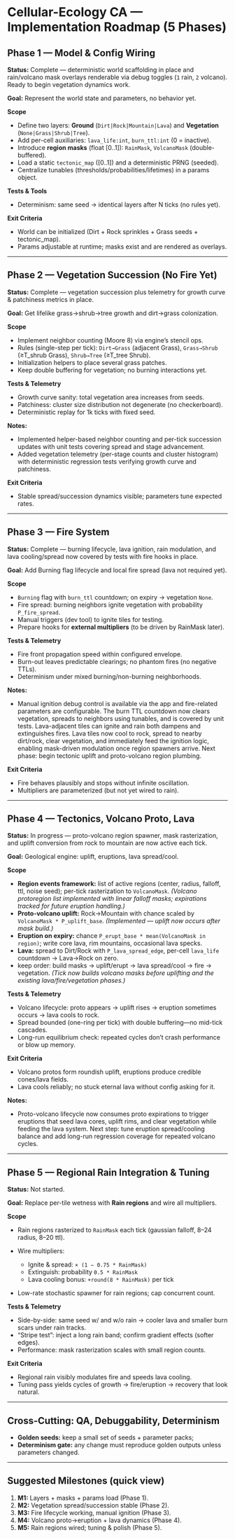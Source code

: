 # Cellular-Ecology CA — Implementation Roadmap (5 Phases)

## Phase 1 — Model & Config Wiring

**Status:** Complete — deterministic world scaffolding in place and rain/volcano mask overlays renderable via debug toggles (`1` rain, `2` volcano). Ready to begin vegetation dynamics work.

**Goal:** Represent the world state and parameters, no behavior yet.

**Scope**

* Define two layers: **Ground** (`Dirt|Rock|Mountain|Lava`) and **Vegetation** (`None|Grass|Shrub|Tree`).
* Add per-cell auxiliaries: `lava_life:int`, `burn_ttl:int` (0 = inactive).
* Introduce **region masks** (float [0..1]): `RainMask`, `VolcanoMask` (double-buffered).
* Load a static `tectonic_map` ([0..1]) and a deterministic PRNG (seeded).
* Centralize tunables (thresholds/probabilities/lifetimes) in a params object.

**Tests & Tools**

* Determinism: same seed → identical layers after N ticks (no rules yet).

**Exit Criteria**

* World can be initialized (Dirt + Rock sprinkles + Grass seeds + tectonic_map).
* Params adjustable at runtime; masks exist and are rendered as overlays.

---

## Phase 2 — Vegetation Succession (No Fire Yet)

**Status:** Complete — vegetation succession plus telemetry for growth curve & patchiness metrics in place.

**Goal:** Get lifelike grass→shrub→tree growth and dirt→grass colonization.

**Scope**

* Implement neighbor counting (Moore 8) via engine’s stencil ops.
* Rules (single-step per tick):
  `Dirt→Grass` (adjacent Grass), `Grass→Shrub` (≥T_shrub Grass), `Shrub→Tree` (≥T_tree Shrub).
* Initialization helpers to place several grass patches.
* Keep double buffering for vegetation; no burning interactions yet.

**Tests & Telemetry**

* Growth curve sanity: total vegetation area increases from seeds.
* Patchiness: cluster size distribution not degenerate (no checkerboard).
* Deterministic replay for 1k ticks with fixed seed.

**Notes:**

* Implemented helper-based neighbor counting and per-tick succession updates with unit tests covering spread and stage advancement.
* Added vegetation telemetry (per-stage counts and cluster histogram) with deterministic regression tests verifying growth curve and patchiness.

**Exit Criteria**

* Stable spread/succession dynamics visible; parameters tune expected rates.

---

## Phase 3 — Fire System

**Status:** Complete — burning lifecycle, lava ignition, rain modulation, and lava cooling/spread now covered by tests with fire hooks in place.

**Goal:** Add Burning flag lifecycle and local fire spread (lava not required yet).

**Scope**

* `Burning` flag with `burn_ttl` countdown; on expiry → vegetation `None`.
* Fire spread: burning neighbors ignite vegetation with probability `P_fire_spread`.
* Manual triggers (dev tool) to ignite tiles for testing.
* Prepare hooks for **external multipliers** (to be driven by RainMask later).

**Tests & Telemetry**

* Fire front propagation speed within configured envelope.
* Burn-out leaves predictable clearings; no phantom fires (no negative TTLs).
* Determinism under mixed burning/non-burning neighborhoods.

**Notes:**

* Manual ignition debug control is available via the app and fire-related parameters are configurable. The burn TTL countdown now clears vegetation, spreads to neighbors using tunables, and is covered by unit tests. Lava-adjacent tiles can ignite and rain both dampens and extinguishes fires. Lava tiles now cool to rock, spread to nearby dirt/rock, clear vegetation, and immediately feed the ignition logic, enabling mask-driven modulation once region spawners arrive. Next phase: begin tectonic uplift and proto-volcano region plumbing.

**Exit Criteria**

* Fire behaves plausibly and stops without infinite oscillation.
* Multipliers are parameterized (but not yet wired to rain).

---

## Phase 4 — Tectonics, Volcano Proto, Lava

**Status:** In progress — proto-volcano region spawner, mask rasterization, and uplift conversion from rock to mountain are now active each tick.

**Goal:** Geological engine: uplift, eruptions, lava spread/cool.

**Scope**

* **Region events framework:** list of active regions (center, radius, falloff, ttl, noise seed); per-tick rasterization to `VolcanoMask`. *(Volcano protoregion list implemented with linear falloff masks; expirations tracked for future eruption handling.)*
* **Proto-volcano uplift:** Rock→Mountain with chance scaled by `VolcanoMask * P_uplift_base`. *(Implemented — uplift now occurs after mask build.)*
* **Eruption on expiry:** chance `P_erupt_base * mean(VolcanoMask in region)`; write core lava, rim mountains, occasional lava specks.
* **Lava:** spread to Dirt/Rock with `P_lava_spread_edge`, per-cell `lava_life` countdown → Lava→Rock on zero.
* keep order: build masks → uplift/erupt → lava spread/cool → fire → vegetation. *(Tick now builds volcano masks before uplifting and the existing lava/fire/vegetation phases.)*

**Tests & Telemetry**

* Volcano lifecycle: proto appears → uplift rises → eruption sometimes occurs → lava cools to rock.
* Spread bounded (one-ring per tick) with double buffering—no mid-tick cascades.
* Long-run equilibrium check: repeated cycles don’t crash performance or blow up memory.

**Exit Criteria**

* Volcano protos form roundish uplift, eruptions produce credible cones/lava fields.
* Lava cools reliably; no stuck eternal lava without config asking for it.

**Notes:**

* Proto-volcano lifecycle now consumes proto expirations to trigger eruptions that seed lava cores, uplift rims, and clear vegetation while feeding the lava system. Next step: tune eruption spread/cooling balance and add long-run regression coverage for repeated volcano cycles.

---

## Phase 5 — Regional Rain Integration & Tuning

**Status:** Not started.

**Goal:** Replace per-tile wetness with **Rain regions** and wire all multipliers.

**Scope**

* Rain regions rasterized to `RainMask` each tick (gaussian falloff, 8–24 radius, 8–20 ttl).
* Wire multipliers:

  * Ignite & spread: `× (1 − 0.75 * RainMask)`
  * Extinguish: probability `0.5 * RainMask`
  * Lava cooling bonus: `+round(8 * RainMask)` per tick
* Low-rate stochastic spawner for rain regions; cap concurrent count.

**Tests & Telemetry**

* Side-by-side: same seed w/ and w/o rain → cooler lava and smaller burn scars under rain tracks.
* “Stripe test”: inject a long rain band; confirm gradient effects (softer edges).
* Performance: mask rasterization scales with small region counts.

**Exit Criteria**

* Regional rain visibly modulates fire and speeds lava cooling.
* Tuning pass yields cycles of growth → fire/eruption → recovery that look natural.

---

## Cross-Cutting: QA, Debuggability, Determinism

* **Golden seeds:** keep a small set of seeds + parameter packs;
* **Determinism gate:** any change must reproduce golden outputs unless parameters changed.

---

## Suggested Milestones (quick view)

1. **M1:** Layers + masks + params load (Phase 1).
2. **M2:** Vegetation spread/succession stable (Phase 2).
3. **M3:** Fire lifecycle working, manual ignition (Phase 3).
4. **M4:** Volcano proto→eruption + lava dynamics (Phase 4).
5. **M5:** Rain regions wired; tuning & polish (Phase 5).
